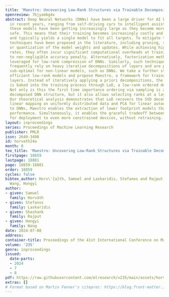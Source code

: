 ```yaml
---
title: 'Maestro: Uncovering Low-Rank Structures via Trainable Decomposition'
openreview: 7bjyambg4x
abstract: Deep Neural Networks (DNNs) have been a large driver for AI breakthroughs
  in recent years, ranging from self-driving cars to intelligent assistants. However,
  these models have been getting increasingly large as they become more accurate and
  safe. This means that their training becomes increasingly costly and time-consuming,
  and typically yields a single model to fit all targets. To mitigate this, various
  techniques have been proposed in the literature, including pruning, sparsification
  or quantization of the model weights and updates. While achieving high compression
  rates, they often incur significant computational overheads at training or lead
  to non-negligible accuracy penalty. Alternatively, factorization methods have been
  leveraged for low-rank compression of DNNs. Similarly, such techniques (e.g., SVD)
  frequently rely on heavy iterative decompositions of layers and are potentially
  sub-optimal for non-linear models, such as DNNs. We take a further step in designing
  efficient low-rank models and propose Maestro, a framework for trainable low-rank
  layers. Instead of iteratively applying a priori decompositions, the low-rank structure
  is baked into the training process through LoD, a low-rank ordered decomposition.
  Not only is this the first time importance ordering via sampling is applied on the
  decomposed DNN structure, but it also allows selecting ranks at a layer granularity.
  Our theoretical analysis demonstrates that LoD recovers the SVD decomposition of
  linear mapping on uniformly distributed data and PCA for linear autoencoders. Applied
  to DNNs, Maestro enables the extraction of lower footprint models that preserve
  performance. Simultaneously, it enables the graceful tradeoff between accuracy-latency
  for deployment to even more constrained devices, without retraining.
layout: inproceedings
series: Proceedings of Machine Learning Research
publisher: PMLR
issn: 2640-3498
id: horvath24a
month: 0
tex_title: 'Maestro: Uncovering Low-Rank Structures via Trainable Decomposition'
firstpage: 18859
lastpage: 18881
page: 18859-18881
order: 18859
cycles: false
bibtex_author: Horv\'{a}th, Samuel and Laskaridis, Stefanos and Rajput, Shashank and
  Wang, Hongyi
author:
- given: Samuel
  family: Horváth
- given: Stefanos
  family: Laskaridis
- given: Shashank
  family: Rajput
- given: Hongyi
  family: Wang
date: 2024-07-08
address:
container-title: Proceedings of the 41st International Conference on Machine Learning
volume: '235'
genre: inproceedings
issued:
  date-parts:
  - 2024
  - 7
  - 8
pdf: https://raw.githubusercontent.com/mlresearch/v235/main/assets/horvath24a/horvath24a.pdf
extras: []
# Format based on Martin Fenner's citeproc: https://blog.front-matter.io/posts/citeproc-yaml-for-bibliographies/
---
```

